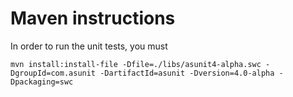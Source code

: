 Maven instructions
===========

In order to run the unit tests, you must 

	mvn install:install-file -Dfile=./libs/asunit4-alpha.swc -DgroupId=com.asunit -DartifactId=asunit -Dversion=4.0-alpha -Dpackaging=swc